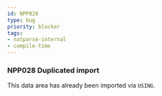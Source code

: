 ```yaml
---
id: NPP028
type: bug
priority: blocker
tags:
- natparse-internal 
- compile-time 
---
```


### NPP028 Duplicated import
This data area has already been imported via `USING`.
